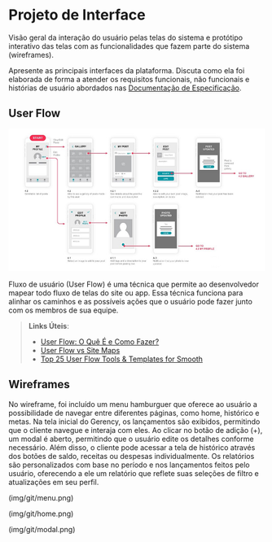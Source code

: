 
# Projeto de Interface

Visão geral da interação do usuário pelas telas do sistema e protótipo interativo das telas com as funcionalidades que fazem parte do sistema (wireframes).

 Apresente as principais interfaces da plataforma. Discuta como ela foi elaborada de forma a atender os requisitos funcionais, não funcionais e histórias de usuário abordados nas <a href="2-Especificação do Projeto.md"> Documentação de Especificação</a>.

## User Flow

![Exemplo de UserFlow](img/userflow.jpg)

Fluxo de usuário (User Flow) é uma técnica que permite ao desenvolvedor mapear todo fluxo de telas do site ou app. Essa técnica funciona para alinhar os caminhos e as possíveis ações que o usuário pode fazer junto com os membros de sua equipe.

> **Links Úteis**:
> - [User Flow: O Quê É e Como Fazer?](https://medium.com/7bits/fluxo-de-usu%C3%A1rio-user-flow-o-que-%C3%A9-como-fazer-79d965872534)
> - [User Flow vs Site Maps](http://designr.com.br/sitemap-e-user-flow-quais-as-diferencas-e-quando-usar-cada-um/)
> - [Top 25 User Flow Tools & Templates for Smooth](https://www.mockplus.com/blog/post/user-flow-tools)


## Wireframes


No wireframe, foi incluído um menu hamburguer que oferece ao usuário a possibilidade de navegar entre diferentes páginas, como home, histórico e metas. Na tela inicial do Gerency, os lançamentos são exibidos, permitindo que o cliente navegue e interaja com eles. Ao clicar no botão de adição (+), um modal é aberto, permitindo que o usuário edite os detalhes conforme necessário. Além disso, o cliente pode acessar a tela de histórico através dos botões de saldo, receitas ou despesas individualmente. Os relatórios são personalizados com base no período e nos lançamentos feitos pelo usuário, oferecendo a ele um relatório que reflete suas seleções de filtro e atualizações em seu perfil.

(img/git/menu.png)

(img/git/home.png)

(img/git/modal.png)
